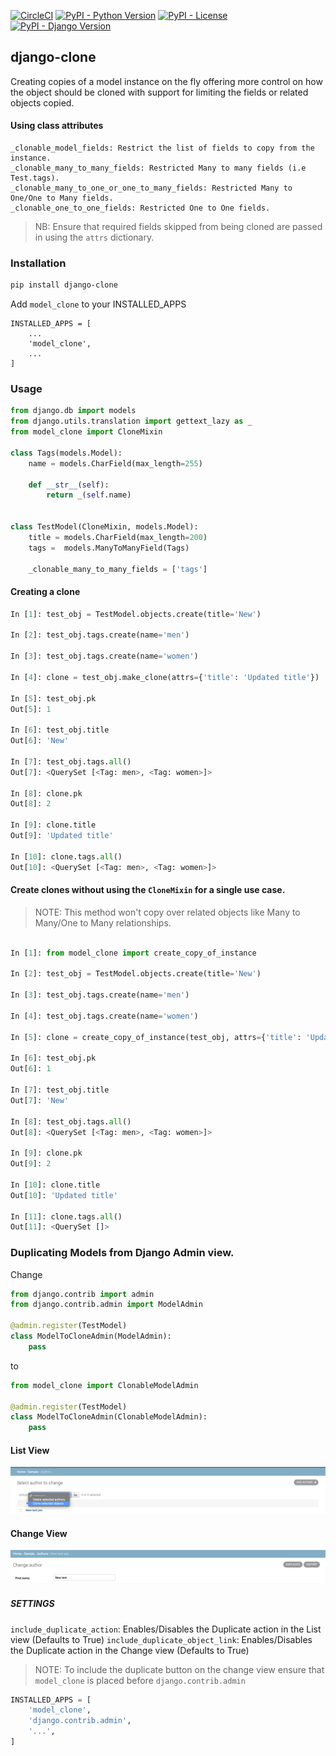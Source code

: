 [![CircleCI](https://circleci.com/gh/jackton1/django-clone.svg?style=shield)](https://circleci.com/gh/jackton1/django-clone)
[![PyPI - Python Version](https://img.shields.io/pypi/pyversions/django_clone.svg)](https://pypi.org/project/django-clone)
[![PyPI - License](https://img.shields.io/pypi/l/django_clone.svg)](https://github.com/jackton1/django-clone/blob/master/LICENSE)
[![PyPI - Django Version](https://img.shields.io/pypi/djversions/django_clone.svg)](https://docs.djangoproject.com/en/2.2/releases/)
## django-clone 

Creating copies of a model instance on the fly offering more control on how the object should be cloned with support for limiting the fields or related objects copied. 

#### Using class attributes
```text
_clonable_model_fields: Restrict the list of fields to copy from the instance.
_clonable_many_to_many_fields: Restricted Many to many fields (i.e Test.tags).
_clonable_many_to_one_or_one_to_many_fields: Restricted Many to One/One to Many fields.
_clonable_one_to_one_fields: Restricted One to One fields.
```

> NB: Ensure that required fields skipped from being cloned are passed in using the `attrs` dictionary.


### Installation

```bash
pip install django-clone
```

Add `model_clone` to your INSTALLED_APPS

```
INSTALLED_APPS = [
    ...
    'model_clone',
    ...
]
```


### Usage

```python
from django.db import models
from django.utils.translation import gettext_lazy as _
from model_clone import CloneMixin

class Tags(models.Model):
    name = models.CharField(max_length=255)
    
    def __str__(self):
        return _(self.name)


class TestModel(CloneMixin, models.Model):
    title = models.CharField(max_length=200)
    tags =  models.ManyToManyField(Tags)

    _clonable_many_to_many_fields = ['tags']
```


#### Creating a clone

```python
In [1]: test_obj = TestModel.objects.create(title='New')

In [2]: test_obj.tags.create(name='men')

In [3]: test_obj.tags.create(name='women')

In [4]: clone = test_obj.make_clone(attrs={'title': 'Updated title'})

In [5]: test_obj.pk
Out[5]: 1

In [6]: test_obj.title
Out[6]: 'New'

In [7]: test_obj.tags.all()
Out[7]: <QuerySet [<Tag: men>, <Tag: women>]>

In [8]: clone.pk
Out[8]: 2

In [9]: clone.title
Out[9]: 'Updated title'

In [10]: clone.tags.all()
Out[10]: <QuerySet [<Tag: men>, <Tag: women>]>
```

#### Create clones without using the `CloneMixin` for a single use case.

> NOTE: This method won't copy over related objects like Many to Many/One to Many relationships.

```python

In [1]: from model_clone import create_copy_of_instance

In [2]: test_obj = TestModel.objects.create(title='New')

In [3]: test_obj.tags.create(name='men')

In [4]: test_obj.tags.create(name='women')

In [5]: clone = create_copy_of_instance(test_obj, attrs={'title': 'Updated title'})

In [6]: test_obj.pk
Out[6]: 1

In [7]: test_obj.title
Out[7]: 'New'

In [8]: test_obj.tags.all()
Out[8]: <QuerySet [<Tag: men>, <Tag: women>]>

In [9]: clone.pk
Out[9]: 2

In [10]: clone.title
Out[10]: 'Updated title'

In [11]: clone.tags.all()
Out[11]: <QuerySet []>
```

### Duplicating Models from Django Admin view.

Change
 
```python
from django.contrib import admin
from django.contrib.admin import ModelAdmin

@admin.register(TestModel)
class ModelToCloneAdmin(ModelAdmin):
    pass
```

to

```python
from model_clone import ClonableModelAdmin

@admin.register(TestModel)
class ModelToCloneAdmin(ClonableModelAdmin):
    pass
```

#### List View
![Screenshot](Duplicate-action.png)

#### Change View
![Screenshot](Duplicate-button.png)


##### SETTINGS
`include_duplicate_action`: Enables/Disables the Duplicate action in the List view (Defaults to True)
`include_duplicate_object_link`: Enables/Disables the Duplicate action in the Change view (Defaults to 
True)


> NOTE: To include the duplicate button on the change view ensure that `model_clone` is placed before 
`django.contrib.admin`
```python
INSTALLED_APPS = [
    'model_clone',
    'django.contrib.admin',
    '...',
]
```
